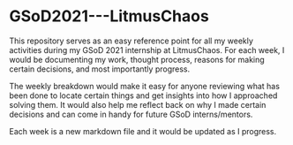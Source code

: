 # GSoD2021---LitmusChaos

This repository serves as an easy reference point for all my weekly activities during my GSoD 2021 internship at LitmusChaos. For each week, I would be documenting my work, thought process, reasons for making certain decisions, and most importantly progress.

The weekly breakdown would make it easy for anyone reviewing what has been done to locate certain things and get insights into how I approached solving them. It would also help me reflect back on why I made certain decisions and can come in handy for future GSoD interns/mentors.

Each week is a new markdown file and it would be updated as I progress.

